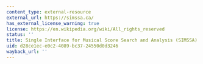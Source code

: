 ```yaml
---
content_type: external-resource
external_url: https://simssa.ca/
has_external_license_warning: true
license: https://en.wikipedia.org/wiki/All_rights_reserved
status: ''
title: Single Interface for Musical Score Search and Analysis (SIMSSA)
uid: d28ce1ec-e0c2-4089-bc37-24550d0d3246
wayback_url: ''
---
```

